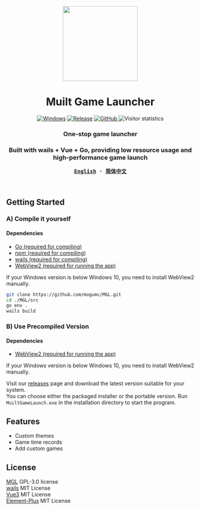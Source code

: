 <div align="center">
    <img src="../docs/icon.png" width="200">
    <h1>Muilt Game Launcher</h1>
</div>

<div align="center">
  <a href="https://dotnet.microsoft.com/zh-cn/download/dotnet/latest/runtime"><img alt="Windows" src="https://img.shields.io/badge/platform-Windows-blue?logo=windowsxp&style=flat-square&color=1E9BFA" /></a>
  <a href="https://github.com/mogumc/MGL/releases"><img alt="Release" src="https://img.shields.io/github/v/release/mogumc/MGL?logo=visualstudio&style=flat-square&color=1E9BFA"></a>
      <a href="../LICENSE">
        <img alt="GitHub" src="https://img.shields.io/github/license/mogumc/MGL"/>
    </a>
    <img src="https://komarev.com/ghpvc/?username=mogumc&label=Views&color=orange&style=flat" alt="Visitor statistics" />
    <h3>One-stop game launcher</h3>
    <h3>Built with wails + Vue + Go, providing low resource usage and high-performance game launch</h3>
    
<strong>
<samp>

[English](README_EN.md) · [简体中文](../README.md)

</samp>
</strong>
</div>

<br/>

## Getting Started  
### A) Compile it yourself

#### Dependencies  
- [Go (required for compiling)](https://golang.google.cn/dl/)  
- [npm (required for compiling)](https://nodejs.org/en/download)  
- [wails (required for compiling)](https://wails.io/docs/gettingstarted/installation/)  
- [WebView2 (required for running the app)](https://developer.microsoft.com/microsoft-edge/webview2)  

If your Windows version is below Windows 10, you need to install WebView2 manually.

```bash
git clone https://github.com/mogumc/MGL.git
cd ./MGL/src
go env .
wails build
```

### B) Use Precompiled Version

#### Dependencies
- [WebView2 (required for running the app)](https://developer.microsoft.com/microsoft-edge/webview2) 

If your Windows version is below Windows 10, you need to install WebView2 manually.

Visit our [releases](https://github.com/mogumc/MGL/releases) page and download the latest version suitable for your system.  
You can choose either the packaged installer or the portable version. Run ``MuiltGameLaunch.exe`` in the installation directory to start the program.

## Features
- Custom themes  
- Game time records  
- Add custom games  

## License
[MGL](https://github.com/mogumc/MGL) GPL-3.0 license  
[wails](https://github.com/wailsapp/wails)  MIT License  
[Vue3](https://github.com/vuejs/core) MIT License  
[Element-Plus](https://github.com/element-plus/element-plus) MIT License 
